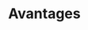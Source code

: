 ---
draft: false
layout: blocks
title: Avantages
url: /avantages
image:
  src: /images/uploads/illu-business-plan.svg
hero:
  title: Les avantages de Lawyerify
blocks:
  - name: editorial
    direction: rtl
    title: Un CMS orienté métier
    text: >-
     Grâce à son espace administration dédié aux cabinets d’avocats, la mise à jour de contenu est grandement facilité.

     Que vous aillez des associés, collaborateurs, jurites…
    cta: 
      text: En savoir plus sur le CMS Lawyerify
      url: /avantages/cms-oriente-metier
    image:
      src: /images/uploads/illu-website.svg
  - name: editorial
    direction: ltr
    title: Sécurité maximale
    text: >-
     Les sites web Lawyerify sont sécurisés, parce que ces sites utilisent la technologie Jamstack, il n'y a donc pas de langage serveur, ni de base de données, donc aucun risque de hacking par la couche applicative.
    cta: 
      text: En savoir plus sur la sécurité
      url: /avantages/securite-maximale
    image:
      src: /images/uploads/illu-password.svg
  - name: editorial
    direction: rtl
    title: Performance optimale grâce à un site web éco-conçu
    text: >-
     L’éco-conception est un des enjeux des prochaines années, nous vous expliquons pourquoi cette façon de concevoir permet d’avoir des sites web performant et ultra rapide.
    cta: 
      text: En savoir plus sur l’éco-conception
      url: /avantages/eco-conception
    image:
      src: /images/uploads/illu-settings.svg
  - name: editorial
    direction: ltr
    title: Accessible à tous
    text: >-
     L’accessibilité numérique consiste à rendre les services en ligne accessibles aux personnes en situation de handicap. La direction interministérielle du numérique ([DINUM](https://www.numerique.gouv.fr/dinum/)) édite le référentiel général d’amélioration de l’accessibilité ([RGAA](https://www.numerique.gouv.fr/publications/rgaa-accessibilite/)) ce à quoi Lawyerify respecte au plus près.
    cta: 
      text: En savoir plus sur l’accessibilité
      url: /avantages/accessible-a-tous
    image:
      src: /images/uploads/illu-project.svg
---